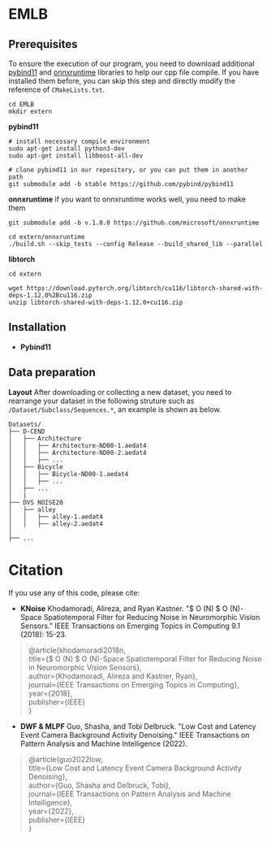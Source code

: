 # EMLB

## Prerequisites

To ensure the execution of our program, you need to download additional [pybind11](https://github.com/pybind/pybind11) and [onnxruntime](https://github.com/microsoft/onnxruntime) libraries to help our cpp file compile. If you have installed them before, you can skip this step and directly modify the reference of `CMakeLists.txt`.

```
cd EMLB
mkdir extern
```

**pybind11**

```
# install necessary compile environment
sudo apt-get install python3-dev
sudo apt-get install libboost-all-dev

# clone pybind11 in our repository, or you can put them in another path
git submodule add -b stable https://github.com/pybind/pybind11
```

**onnxruntime** if you want to onnxruntime works well, you need to make them

```
git submodule add -b v.1.8.0 https://github.com/microsoft/onnxruntime

cd extern/onnxruntime
./build.sh --skip_tests --config Release --build_shared_lib --parallel
```

**libtorch**
```
cd extern

wget https://download.pytorch.org/libtorch/cu116/libtorch-shared-with-deps-1.12.0%2Bcu116.zip
unzip libtorch-shared-with-deps-1.12.0+cu116.zip

```

## Installation

+ **Pybind11**

## Data preparation
**Layout** After downloading or collecting a new dataset, you need to rearrange your dataset in the following struture such as `/Dataset/Subclass/Sequences.*`, an example is shown as below. 

```
Datasets/
├── D-CEND
│   ├── Architecture
│   │   ├── Architecture-ND00-1.aedat4
│   │   ├── Architecture-ND00-2.aedat4
│   │   ├── ...
│   ├── Bicycle
│   │   ├── Bicycle-ND00-1.aedat4
│   │   ├── ...
│   ├── ...
│   |
├── DVS NOISE20
│   ├── alley
│   │   ├── alley-1.aedat4
│   │   ├── alley-2.aedat4
│
├── ...

```

# Citation

If you use any of this code, please cite: 

+ **KNoise** Khodamoradi, Alireza, and Ryan Kastner. "$ O (N) $ O (N)-Space Spatiotemporal Filter for Reducing Noise in Neuromorphic Vision Sensors." IEEE Transactions on Emerging Topics in Computing 9.1 (2018): 15-23.

> @article{khodamoradi2018n,  
> title={$ O (N) $ O (N)-Space Spatiotemporal Filter for Reducing Noise in Neuromorphic Vision Sensors},  
> author={Khodamoradi, Alireza and Kastner, Ryan},  
> journal={IEEE Transactions on Emerging Topics in Computing},  
> year={2018},  
> publisher={IEEE}  
}

+ **DWF & MLPF** Guo, Shasha, and Tobi Delbruck. "Low Cost and Latency Event Camera Background Activity Denoising." IEEE Transactions on Pattern Analysis and Machine Intelligence (2022).

> @article{guo2022low,  
> title={Low Cost and Latency Event Camera Background Activity Denoising},  
> author={Guo, Shasha and Delbruck, Tobi},  
> journal={IEEE Transactions on Pattern Analysis and Machine Intelligence},  
> year={2022},  
> publisher={IEEE}  
> }
